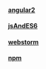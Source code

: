 #### [angular2](./angular2.md)
#### [jsAndES6](./jsAndES6.md)
#### [webstorm](./webstorm.md)
#### [npm](./npm.md)
